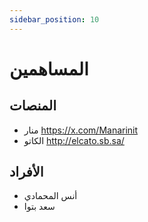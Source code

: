 ```yaml
---
sidebar_position: 10
---
```


# المساهمين

## المنصات

- منار https://x.com/Manarinit
- الكاتو http://elcato.sb.sa/

## الأفراد

- أنس المحمادي
- سعد بتوا

